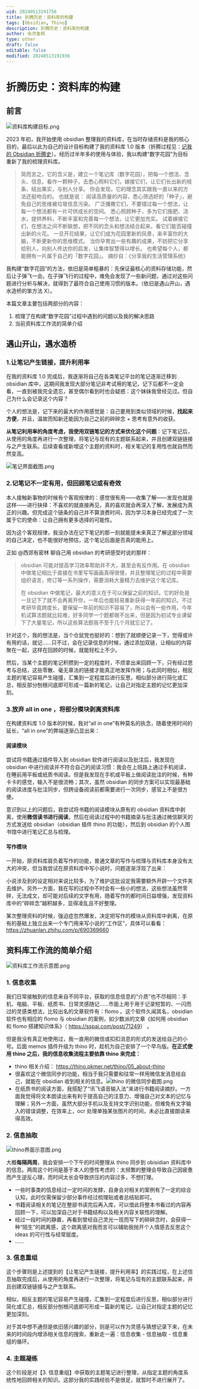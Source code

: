 ```yaml
---
uid: 20240513191756
title: 折腾历史：资料库的构建
tags: [Obsidian, Thino]
description: 折腾历史：资料库的构建
author: 余月鱼鸽
type: other
draft: false
editable: false
modified: 20240513191936
---
```


# 折腾历史：资料库的构建

## 前言

![资料库构建目标.png](https://cdn.pkmer.cn/images/%E8%B5%84%E6%96%99%E5%BA%93%E6%9E%84%E5%BB%BA%E7%9B%AE%E6%A0%87.png!pkmer)

2023 年初，我开始使用 obsidian 整理我的资料库，在当时存储资料是我的核心目的，最后以此为自己的设计目标构建了我的资料库 1.0 版本（折腾过程见：[记我的 Obsidian 折腾史]( https://pkmer.cn/show/20231003232954 )）。经历过半年多的使用与体验，我以构建“数字花园”为目标重新了我的梳理资料库。

>简而言之，它的含义是，建立一个笔记库（数字花园），把每一个想法、念头、信息，看作一颗种子，去悉心照料它们，嫁接它们，让它们长出新的枝条、结出果实，与别人分享。
>你会发现，它的理念其实跟我一直以来的方法还挺吻合的。
>也就是说：
>阅读高质量的内容，悉心筛选好的「种子」，避免自己的思维被垃圾信息污染。
>广泛播撒它们，不要错过每一个想法，让每一个想法都有一片可供成长的空间。
>悉心照顾种子，多为它们施肥、浇水，提供养料，不断丰富和完善每一个想法，让它更加充实。
>试着嫁接它们，在想法之间不断联想，把不同的念头和想法结合起来，看它们能否碰撞出新的火花。
>一旦开花结果，让它们成为花园里新的风景，来丰富你的大脑，不断更新你的思维模式。
>当你孕育出一些有趣的成果，不妨把它分享给别人，向别人传达你的启发，让集体智慧得以增长。
>也希望每个人，都能拥有一片属于自己的「数字花园」。
>摘抄自：《分享我的生活管理系统》

我构建“数字花园”的方法，依旧是简单粗暴的：先保证最核心的资料存储功能，然后让子弹飞一会。在子弹飞行的过程中，难免会发现了一些新问题，通过对这些问题进行分析与解决，就得到了最符合自己使用习惯的版本。（依旧是遇山开山，遇水造桥的笨方法 X）。

本篇文章主要包括两部分的内容：

1. 梳理了在构建“数字花园”过程中遇到的问题以及我的解决思路
2. 当前资料库工作流的简单介绍

## 遇山开山，遇水造桥

### 1.让笔记产生链接，提升利用率

在我的资料库 1.0 完成后，我逐渐将自己在各类笔记平台的笔记逐渐迁移到 obsidian 库中，这期间我发现大部分笔记非考试用的笔记，记下后都不一定会看，一直到被我完全遗忘，甚至偶尔看到时也会疑惑：这个妹妹我曾经见过。但自己为什么会记录这个内容？

个人的想法是，记下来的最大的作用感觉是：自己要用到类似领域的时候，**找起来方便**，并且，温故而知新还能因为自己之前的碎碎念 + 思考有意外的收获。

**从笔记利用率的角度考虑，我使用双链笔记的方式来优化这个问题**：记下笔记后，从使用的角度再进行一次整理，将笔记与现有的主题联系起来，并且创建双链链接与之产生联系。后续查看或新增这个主题的资料时，相关笔记的复用性也就自然而然变高。

![笔记界面截图.png](https://cdn.pkmer.cn/images/%E7%AC%94%E8%AE%B0%E7%95%8C%E9%9D%A2%E6%88%AA%E5%9B%BE.png!pkmer)

### 2.记笔记不一定有用，但回顾笔记或有奇效

本人接触新事物的时候有个客观规律的：感觉很有用——收集了解——发现也就是这样——进行抉择：不喜欢的就直接再见，真的喜欢就会再深入了解，发展成为真正的兴趣。但完成这个链条的自己并不算浪费时间，因为学习本身已经完成了一次属于它的使命：让自己拥有更多选择的可能性。

因为这个客观规律，我没办法在记下笔记的那一刻就能提未来真正了解这部分领域的自己决定，也不能很好地预估，这个笔记后面是否真的能用上。

正如 @西郊有密林 聊自己用 obsidian 的考研感受时说的那样：

> obsidian 可能对提高学习效率帮助并不大，甚至会有反作用。在 obsidian 中做笔记相比于直接在书里写写画画真得很慢，并且整理笔记的过程中需要组织语言，修订等一系列操作，需要消耗大量精力去维护这个笔记库。
>
> 在 obsidian 中做笔记，最大的意义在于可以保留之前的知识。它的好处是一旦记下了就不会再离开你，一年后也能轻易重新获得一年前的知识。不过考研毕竟跨度长，要保留一年前的知识不容易了，所以会有一些作用，今年机试算法题就比较难，好多同学一个题都做不出来，但是因为初试专业课留下了大量笔记，所以这些算法题我不至于几个月就忘记了。

针对这个，我的想法是，当个仓鼠党也挺好的：想到了就顺便记录一下，觉得或许有用的话，就记……只不过，会在记录信息的时候，通过添加双链，让相似的内容聚在一起，这样在回顾的时候，就能轻松上不少。

然后，当某个主题的笔记积攒到一定的程度时，不烦拿出来回顾一下，只有经过思考与总结，这些零散、毫无章法的链接才能真正地发挥作用；与此同时相似，相反主题的笔记容易产生碰撞，汇集到一定程度后进行反思，相似部分进行简化或汇总，相反部分刨根问底即可形成一篇新的笔记，让自己对指定主题的记忆更加深刻。

### 3.放弃 all in one ，将部分模块剥离资料库

在构建资料库 1.0 版本的时候，我对“all in one”有种莫名的执念，随着使用时间的延长，“all in one”的弊端逐渐凸显出来：

#### 阅读模块

尝试将书籍通过插件导入到 obsidian 软件进行阅读以及批注后，我发现在 obsidian 中进行阅读并不符合自己的阅读习惯：我会在上班路上通过手机阅读，在睡前用平板或纸质书阅读。但是我发现在手机或平板上做阅读批注的时候，有种卡卡的感觉，输入不是很流畅；其次，虽然 obsidian 的同步方案可以实现最基础的阅读进度与批注同步，但跨设备阅读前都需要进行一次同步，感官上不是很方便。

意识到以上的问题后，我尝试将书籍的阅读模块从原有的 obsidian 资料库中剥离，使用**微信读书进行阅读**，然后在阅读过程中的书籍摘录与批注通过微信聊天的方式发送给 obsidian（obsidian 插件 thino 的功能），然后到 obsidian 的个人图书馆中进行笔记汇总与梳理。

#### 写作模块

一开始，原资料库肩负着写作的功能，普通文章的写作与梳理与资料库本身没有太大的冲突，但当我尝试在原资料库中写小说时，问题逐渐浮现了出来：

小说涉及到的设定相对来说比较多，为了维护这批设定我需要额外开辟一个文件夹去维护。另外一方面，我在写的过程中不时会有一些小的想法，这些想法虽然零碎，无法成文，却可能对后续的文字有用，随着写作的都时间日益增强，发现资料库中的“碎碎念”越积越多，显得凌乱且不好整理。

某次整理资料的时候，强迫症忽然爆发，决定把写作的模块从资料库中剥离，在原有的基础上独立出来一个专门用来写小说的“工作区”，具体可以看看： <https://zhuanlan.zhihu.com/p/690369660>

## 资料库工作流的简单介绍

![资料库工作流示意图.png](https://cdn.pkmer.cn/images/%E8%B5%84%E6%96%99%E5%BA%93%E5%B7%A5%E4%BD%9C%E6%B5%81%E7%A4%BA%E6%84%8F%E5%9B%BE.png!pkmer)

### 1. 信息收集

我们日常接触到的信息来自不同平台，获取的信息信息的“介质”也不尽相同：手机、电脑、平板、纸质书、日常灵感随记……市面上用于用于记录短暂的、一闪而过的灵感类想法，比较出名的文章软件有：flomo 。这个软件久闻其名，obsidian 软件也有相应的 flomo 与 obsidian 的案例，如少数派的文章《如何用 obsidian 和 flomo 搭建知识体系》（ <https://sspai.com/post/71249>） 。

但是我没有真正地使用过，我一直用的微信或扣扣消息的形式的发送给自己的小号。后面 memos 插件升级为 thino 时，趁机为自己安排了一个早鸟版。**在正式使用 thino 之后，我的信息收集流程主要依靠 thino 来完成：**

- thino 相关介绍： <https://thino.pkmer.net/thino/05_about-thino>
- 很喜欢这个微信同步的功能，相当于我只需要和往常一样用微信发消息给自己，就能在 obsidian 收到相关的信息。![thino 的微信同步截图.png](https://cdn.pkmer.cn/images/thino%20%E7%9A%84%E5%BE%AE%E4%BF%A1%E5%90%8C%E6%AD%A5%E6%88%AA%E5%9B%BE.png!pkmer)
- 在纸质书的阅读方面，我搭配了“讯飞语音输入法”来进行书籍阅读摘抄。一方面我觉得将文本朗读出来有利于提高自己的注意力、增强自己对文本的记忆与理解；另外一方面，虽然大部分手机以及支持文字识别功能，但难免有文字输入的错误调整，在效率上，ocr 处理单独某张图片的时间，未必比直接朗读来得高效。

### 2. 信息抽取

![thino界面示意图.png](https://cdn.pkmer.cn/images/thino%E7%95%8C%E9%9D%A2%E7%A4%BA%E6%84%8F%E5%9B%BE.png!pkmer)

大概**每隔两周**，我会安排一个下午的时间整理从 thino 同步到 obisidian 资料库中的信息。两周这个时间是基于本人的堕性考虑的：太频繁的整理会导致自己因疲惫而产生逆反心理，而时间太长会导致挤压的内容过多，不想打理。

- 一些时事类的信息经过一定时间的发酵，自身会对相关的案例有了一定的综合认知，此时仅需保留少部分事件经过梳理贴或者总结贴即可。
- 书籍阅读相关的笔记在整部书读完后再入库，可以借此将整本书看过的内容再回顾一下，可以加深自己对于书籍结构以及相关内容关联性的理解。
- 经过一段时间的静置，再看到曾经自己灵光一现而写下的碎碎念时，会获得一种“陌生”的疏离感，这个疏离感对我而言可以辅助我抛开个人情感去反思这个 ideas 的可行性与经常层度。
- ……

### 3. 信息重组

这个步骤则是上述提到的【让笔记产生链接，提升利用率】的实践过程，在上述信息抽取完成后，从使用的角度再进行一次整理，将笔记与现有的主题联系起来，并且创建双链链接与之产生联系。

相似，相反主题的笔记容易产生碰撞，汇集到一定程度后进行反思，相似部分进行简化或汇总，相反部分刨根问底即可形成一篇新的笔记，让自己对指定主题的记忆更加深刻。

对于其中想不通但是依旧感兴趣的部分，则是可以作为灵感与猜想记录下来，在未来的时间段内增添相关信息的搜索，重新走一遍：信息收集 - 信息抽取 - 信息重组的循环。

### 4. 主题凝练

这个阶段是对【3. 信息重组】中获取的主题笔记进行整理，从指定主题的角度系统性地回顾相关的知识。这部分我的实践经验不是很足，就暂时不进行展开了。
